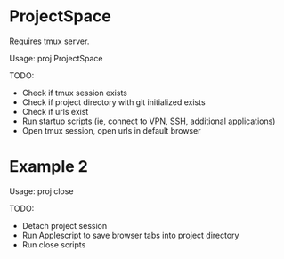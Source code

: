 # ProjectSpace

Requires tmux server.

Usage: proj ProjectSpace

TODO:
- Check if tmux session exists
- Check if project directory with git initialized exists
- Check if urls exist
- Run startup scripts (ie, connect to VPN, SSH, additional applications)
- Open tmux session, open urls in default browser


# Example 2

Usage: proj close

TODO:
- Detach project session
- Run Applescript to save browser tabs into project directory
- Run close scripts



